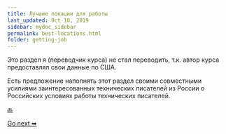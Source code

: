 ```yaml
---
title: Лучшие локации для работы
last_updated: Oct 10, 2019
sidebar: mydoc_sidebar
permalink: best-locations.html
folder: getting-job
---
```


Это раздел я (переводчик курса) не стал переводить, т.к. автор курса предоставлял свои данные по США.

Есть предложение наполнять этот раздел своими совместными усилиями заинтересованных технических писателей из России о Российских условиях работы технических писателей.

[🔙](how-much-code-to-know.html)

[Go next ➡](about-ninth-module.html)
